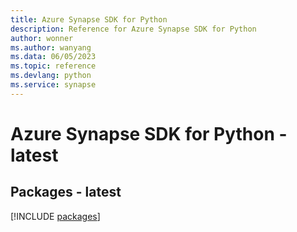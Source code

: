 ```yaml
---
title: Azure Synapse SDK for Python
description: Reference for Azure Synapse SDK for Python
author: wonner
ms.author: wanyang
ms.data: 06/05/2023
ms.topic: reference
ms.devlang: python
ms.service: synapse
---
```

# Azure Synapse SDK for Python - latest
## Packages - latest
[!INCLUDE [packages](synapse-index.md)]